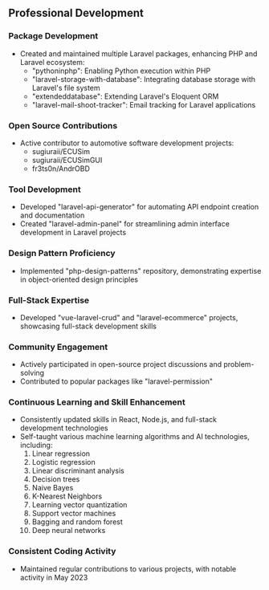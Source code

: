 ## Professional Development

### Package Development
- Created and maintained multiple Laravel packages, enhancing PHP and Laravel ecosystem:
  - "pythoninphp": Enabling Python execution within PHP
  - "laravel-storage-with-database": Integrating database storage with Laravel's file system
  - "extendeddatabase": Extending Laravel's Eloquent ORM
  - "laravel-mail-shoot-tracker": Email tracking for Laravel applications

### Open Source Contributions
- Active contributor to automotive software development projects:
  - sugiuraii/ECUSim
  - sugiuraii/ECUSimGUI
  - fr3ts0n/AndrOBD

### Tool Development
- Developed "laravel-api-generator" for automating API endpoint creation and documentation
- Created "laravel-admin-panel" for streamlining admin interface development in Laravel projects

### Design Pattern Proficiency
- Implemented "php-design-patterns" repository, demonstrating expertise in object-oriented design principles

### Full-Stack Expertise
- Developed "vue-laravel-crud" and "laravel-ecommerce" projects, showcasing full-stack development skills

### Community Engagement
- Actively participated in open-source project discussions and problem-solving
- Contributed to popular packages like "laravel-permission"

### Continuous Learning and Skill Enhancement
- Consistently updated skills in React, Node.js, and full-stack development technologies
- Self-taught various machine learning algorithms and AI technologies, including:
  1. Linear regression
  2. Logistic regression
  3. Linear discriminant analysis
  4. Decision trees
  5. Naive Bayes
  6. K-Nearest Neighbors
  7. Learning vector quantization
  8. Support vector machines
  9. Bagging and random forest
  10. Deep neural networks

### Consistent Coding Activity
- Maintained regular contributions to various projects, with notable activity in May 2023
